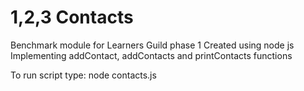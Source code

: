 # 1,2,3 Contacts

Benchmark module for Learners Guild phase 1
Created using node js
Implementing addContact, addContacts and printContacts functions

To run script type:
node contacts.js
